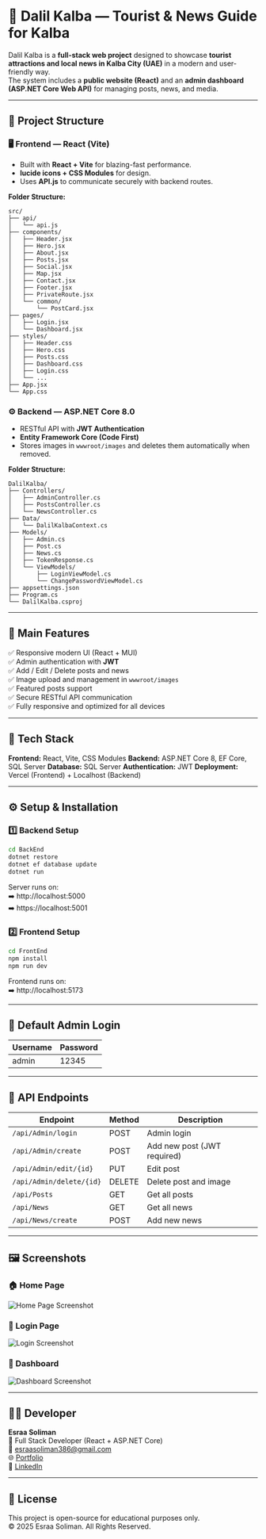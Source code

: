 # 🐾 Dalil Kalba — Tourist & News Guide for Kalba

Dalil Kalba is a **full-stack web project** designed to showcase **tourist attractions and local news in Kalba City (UAE)** in a modern and user-friendly way.  
The system includes a **public website (React)** and an **admin dashboard (ASP.NET Core Web API)** for managing posts, news, and media.

---

## 🧩 Project Structure

### 🖥️ Frontend — React (Vite)

- Built with **React + Vite** for blazing-fast performance.
- **lucide icons + CSS Modules** for design.
- Uses **API.js** to communicate securely with backend routes.

**Folder Structure:**

```
src/
├── api/
│   └── api.js
├── components/
│   ├── Header.jsx
│   ├── Hero.jsx
│   ├── About.jsx
│   ├── Posts.jsx
│   ├── Social.jsx
│   ├── Map.jsx
│   ├── Contact.jsx
│   ├── Footer.jsx
│   ├── PrivateRoute.jsx
│   └── common/
│       └── PostCard.jsx
├── pages/
│   ├── Login.jsx
│   └── Dashboard.jsx
├── styles/
│   ├── Header.css
│   ├── Hero.css
│   ├── Posts.css
│   ├── Dashboard.css
│   ├── Login.css
│   └── ...
├── App.jsx
└── App.css
```

### ⚙️ Backend — ASP.NET Core 8.0

- RESTful API with **JWT Authentication**
- **Entity Framework Core (Code First)**
- Stores images in `wwwroot/images` and deletes them automatically when removed.

**Folder Structure:**

```
DalilKalba/
├── Controllers/
│   ├── AdminController.cs
│   ├── PostsController.cs
│   └── NewsController.cs
├── Data/
│   └── DalilKalbaContext.cs
├── Models/
│   ├── Admin.cs
│   ├── Post.cs
│   ├── News.cs
│   ├── TokenResponse.cs
│   └── ViewModels/
│       ├── LoginViewModel.cs
│       └── ChangePasswordViewModel.cs
├── appsettings.json
├── Program.cs
└── DalilKalba.csproj
```

---

## 🌟 Main Features

✅ Responsive modern UI (React + MUI)  
✅ Admin authentication with **JWT**  
✅ Add / Edit / Delete posts and news  
✅ Image upload and management in `wwwroot/images`  
✅ Featured posts support  
✅ Secure RESTful API communication  
✅ Fully responsive and optimized for all devices

---

## 🧠 Tech Stack

**Frontend:** React, Vite, CSS Modules
**Backend:** ASP.NET Core 8, EF Core, SQL Server
**Database:** SQL Server
**Authentication:** JWT
**Deployment:** Vercel (Frontend) + Localhost (Backend)

---

## ⚙️ Setup & Installation

### 1️⃣ Backend Setup

```bash
cd BackEnd
dotnet restore
dotnet ef database update
dotnet run
```

Server runs on:  
➡️ http://localhost:5000  
➡️ https://localhost:5001

### 2️⃣ Frontend Setup

```bash
cd FrontEnd
npm install
npm run dev
```

Frontend runs on:  
➡️ http://localhost:5173

---

## 🔐 Default Admin Login

| Username | Password |
| -------- | -------- |
| admin    | 12345    |

---

## 📡 API Endpoints

| Endpoint                 | Method | Description                 |
| ------------------------ | ------ | --------------------------- |
| `/api/Admin/login`       | POST   | Admin login                 |
| `/api/Admin/create`      | POST   | Add new post (JWT required) |
| `/api/Admin/edit/{id}`   | PUT    | Edit post                   |
| `/api/Admin/delete/{id}` | DELETE | Delete post and image       |
| `/api/Posts`             | GET    | Get all posts               |
| `/api/News`              | GET    | Get all news                |
| `/api/News/create`       | POST   | Add new news                |

---

## 🖼️ Screenshots

### 🏠 Home Page

![Home Page Screenshot](./screenshots/home.png)

### 🔐 Login Page

![Login Screenshot](./screenshots/login.png)

### 🧭 Dashboard

![Dashboard Screenshot](./screenshots/dashboard.png)

---

## 👩‍💻 Developer

**Esraa Soliman**  
🚀 Full Stack Developer (React + ASP.NET Core)  
📧 [esraasoliman386@gmail.com](mailto:esraasoliman386@gmail.com)  
🌐 [Portfolio](https://esraa-soliman.vercel.app)  
💼 [LinkedIn](https://www.linkedin.com/in/esraa-soliman-7b132a249)

---

## 🧾 License

This project is open-source for educational purposes only.  
© 2025 Esraa Soliman. All Rights Reserved.
